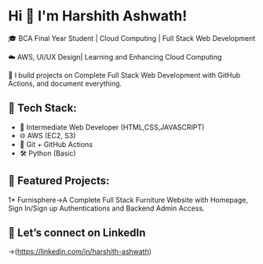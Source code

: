 # Hi 👋 I'm Harshith Ashwath!

🎓 BCA Final Year Student | Cloud Computing | Full Stack Web Development  

☁️ AWS, UI/UX Design| Learning and Enhancing Cloud Computing

📁 I build projects on Complete Full Stack Web Development with GitHub Actions, and document everything.

## 🔧 Tech Stack:
- 🐝 Intermediate Web Developer (HTML,CSS,JAVASCRIPT) 
- 🌐 AWS (EC2, S3)
- 🐧 Git + GitHub Actions
- 🛠 Python (Basic)

## 📌 Featured Projects:
1* Furnisphere→A Complete Full Stack Furniture Website with Homepage, Sign In/Sign up Authentications and Backend Admin Access. 

## 🫧 Let’s connect on LinkedIn
→(https://linkedin.com/in/harshith-ashwath)
